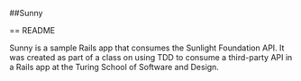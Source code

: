 ##Sunny

== README

Sunny is a sample Rails app that consumes the Sunlight Foundation API. It was created as part of a class on using TDD to consume a third-party API in a Rails app at the Turing School of Software and Design.
